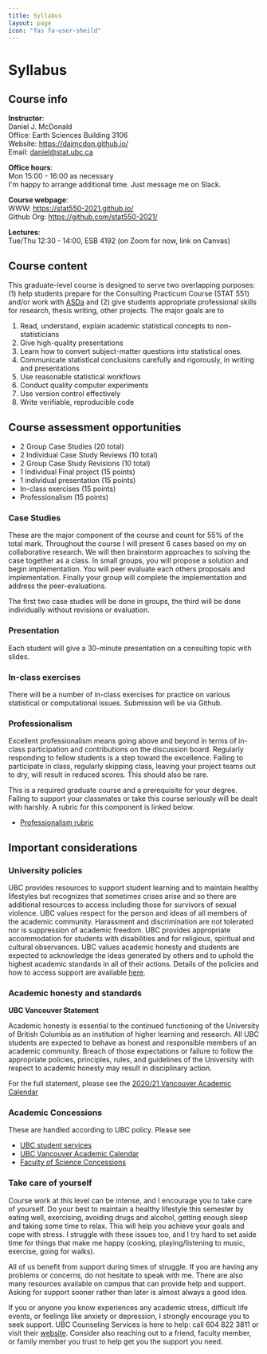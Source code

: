 ```yaml
---
title: Syllabus
layout: page
icon: "fas fa-user-sheild"
---
```



# Syllabus

 
## Course info

__Instructor__:  
Daniel J. McDonald  
Office: Earth Sciences Building 3106  
Website: <https://dajmcdon.github.io/>  
Email: <daniel@stat.ubc.ca>  

__Office hours__:    
Mon 15:00 - 16:00 as necessary   
I'm happy to arrange additional time. Just message me on Slack.   


__Course webpage__:    
WWW: <https://stat550-2021.github.io/>  
Github Org: <https://github.com/stat550-2021/>

__Lectures__:  
Tue/Thu 12:30 - 14:00, ESB 4192 (on Zoom for now, link on Canvas) 



## Course content

This graduate-level course is designed to serve two overlapping purposes: 
(1) help students prepare for the Consulting Practicum Course (STAT 551) 
and/or work with [ASDa](https://asda.stat.ubc.ca) and (2) give students
appropriate professional skills for research, thesis writing, other projects.
The major goals are to 

1. Read, understand, explain academic statistical concepts to non-statisticians
1. Give high-quality presentations
1. Learn how to convert subject-matter questions into statistical ones.
1. Communicate statistical conclusions carefully and rigorously, in writing and presentations
1. Use reasonable statistical workflows
1. Conduct quality computer experiments
1. Use version control effectively
1. Write verifiable, reproducible code



## Course assessment opportunities


- 2 Group Case Studies (20 total)
- 2 Individual Case Study Reviews (10 total)
- 2 Group Case Study Revisions (10 total)
- 1 Individual Final project (15 points)
- 1 individual presentation (15 points)
- In-class exercises (15 points)
- Professionalism (15 points)

### Case Studies

These are the major component of the course and count for 55% of the total mark. Throughout the course I will present 6 cases based on my on collaborative research. We will then brainstorm approaches to solving the case together as a class. In small groups, you will propose a solution and begin implementation. You will peer evaluate each others proposals and implementation. Finally your group will complete the implementation and address the peer-evaluations.

The first two case studies will be done in groups, the third will be done individually without revisions or evaluation.

### Presentation

Each student will give a 30-minute presentation on a consulting topic with slides.

### In-class exercises

There will be a number of in-class exercises for practice on various statistical or computational issues. Submission will be via Github.

### Professionalism

Excellent professionalism means going above and beyond in terms of in-class participation and contributions on the discussion board. Regularly responding to fellow students is a step toward the excellence. Failing to participate in class, regularly skipping class, leaving your project teams out to dry, will result in reduced scores. This should also be rare.

This is a required graduate course and a prerequisite for your degree. Failing to support your classmates or take this course seriously will be dealt with harshly. A rubric for this component is linked below.

* [Professionalism rubric]()


## Important considerations

### University policies

UBC provides resources to support student learning and to maintain healthy lifestyles but recognizes that sometimes crises arise and so there are additional resources to access including those for survivors of sexual violence. UBC values respect for the person and ideas of all members of the academic community. Harassment and discrimination are not tolerated nor is suppression of academic freedom. UBC provides appropriate accommodation for students with disabilities and for religious, spiritual and cultural observances. UBC values academic honesty and students are expected to acknowledge the ideas generated by others and to uphold the highest academic standards in all of their actions. Details of the policies and how to access support are available [here](http://senate.ubc.ca/policies-resources-support-student-success).

### Academic honesty and standards

__UBC Vancouver Statement__

Academic honesty is essential to the continued functioning of the University of British Columbia as an institution of higher learning and research. All UBC students are expected to behave as honest and responsible members of an academic community. Breach of those expectations or failure to follow the appropriate policies, principles, rules, and guidelines of the University with respect to academic honesty may result in disciplinary action.

For the full statement, please see the [2020/21 Vancouver Academic Calendar](http://www.calendar.ubc.ca/vancouver/index.cfm?tree=3,286,0,0#15620)




### Academic Concessions

These are handled according to UBC policy. Please see
* [UBC student services](https://students.ubc.ca/enrolment/academic-learning-resources/academic-concessions)
* [UBC Vancouver Academic Calendar](http://www.calendar.ubc.ca/vancouver/index.cfm?tree=3,0,0,0)
* [Faculty of Science Concessions](https://science.ubc.ca/students/advising/concession)


### Take care of yourself

Course work at this level can be intense, and I encourage you to take care of yourself. Do your best to maintain a healthy lifestyle this semester by eating well, exercising, avoiding drugs and alcohol, getting enough sleep and taking some time to relax. This will help you achieve your goals and cope with stress. I struggle with these issues too, and I try hard to set aside time for things that make me happy (cooking, playing/listening to music, exercise, going for walks).

All of us benefit from support during times of struggle. If you are having any problems or concerns, do not hesitate to speak with me. There are also many resources available on campus that can provide help and support. Asking for support sooner rather than later is almost always a good idea.

If you or anyone you know experiences any academic stress, difficult life events, or feelings like anxiety or depression, I strongly encourage you to seek support. UBC Counseling Services is here to help: call 604 822 3811 or visit their [website](https://students.ubc.ca/health/counselling-services). Consider also reaching out to a friend, faculty member, or family member you trust to help get you the support you need.
